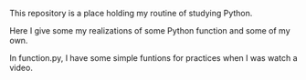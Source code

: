 This repository is a place holding my routine of studying Python.

Here I give some my realizations of some Python function and some of my own.

In function.py, I have some simple funtions for practices when I was watch a video.